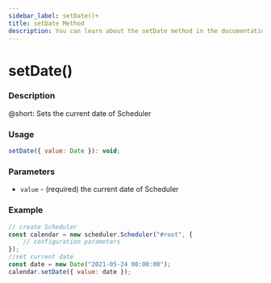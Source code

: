 ```yaml
---
sidebar_label: setDate()+
title: setDate Method
description: You can learn about the setDate method in the documentation of the DHTMLX JavaScript Scheduler library. Browse developer guides and API reference, try out code examples and live demos, and download a free 30-day evaluation version of DHTMLX Scheduler.
---
```


# setDate()

### Description

@short: Sets the current date of Scheduler

### Usage

~~~jsx {}
setDate({ value: Date }): void;
~~~

### Parameters

- `value` - (required) the current date of Scheduler

### Example

~~~jsx {6-7}
// create Scheduler
const calendar = new scheduler.Scheduler("#root", {
	// configuration parameters
});
//set current date
const date = new Date("2021-05-24 00:00:00");
calendar.setDate({ value: date });
~~~
